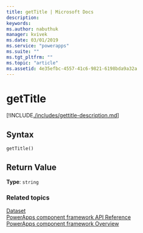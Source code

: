 ```yaml
---
title: getTitle | Microsoft Docs
description: 
keywords:
ms.author: nabuthuk
manager: kvivek
ms.date: 03/01/2019
ms.service: "powerapps"
ms.suite: ""
ms.tgt_pltfrm: ""
ms.topic: "article"
ms.assetid: 4e35efbc-4557-41c6-9821-6198bda9a32a
---
```


# getTitle

[!INCLUDE[./includes/gettitle-description.md](./includes/gettitle-description.md)]

## Syntax

`getTitle()`

## Return Value

**Type**: `string`


### Related topics

[Dataset](../dataset.md)<br/>
[PowerApps component framework API Reference](../reference/index.md)<br/>
[PowerApps component framework Overview](../overview.md)
